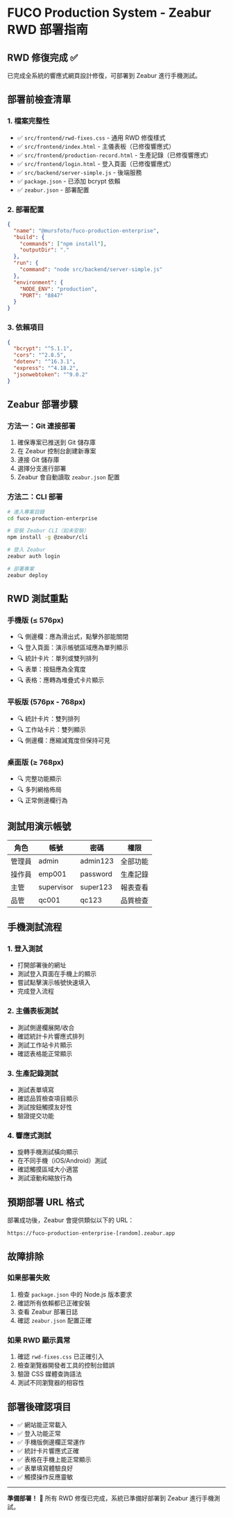 # FUCO Production System - Zeabur RWD 部署指南

## RWD 修復完成 ✅
已完成全系統的響應式網頁設計修復，可部署到 Zeabur 進行手機測試。

## 部署前檢查清單

### 1. 檔案完整性
- ✅ `src/frontend/rwd-fixes.css` - 通用 RWD 修復樣式
- ✅ `src/frontend/index.html` - 主儀表板（已修復響應式）
- ✅ `src/frontend/production-record.html` - 生產記錄（已修復響應式）
- ✅ `src/frontend/login.html` - 登入頁面（已修復響應式）
- ✅ `src/backend/server-simple.js` - 後端服務
- ✅ `package.json` - 已添加 bcrypt 依賴
- ✅ `zeabur.json` - 部署配置

### 2. 部署配置
```json
{
  "name": "@mursfoto/fuco-production-enterprise",
  "build": {
    "commands": ["npm install"],
    "outputDir": "."
  },
  "run": {
    "command": "node src/backend/server-simple.js"
  },
  "environment": {
    "NODE_ENV": "production",
    "PORT": "8847"
  }
}
```

### 3. 依賴項目
```json
{
  "bcrypt": "^5.1.1",
  "cors": "^2.8.5", 
  "dotenv": "^16.3.1",
  "express": "^4.18.2",
  "jsonwebtoken": "^9.0.2"
}
```

## Zeabur 部署步驟

### 方法一：Git 連接部署
1. 確保專案已推送到 Git 儲存庫
2. 在 Zeabur 控制台創建新專案
3. 連接 Git 儲存庫
4. 選擇分支進行部署
5. Zeabur 會自動讀取 `zeabur.json` 配置

### 方法二：CLI 部署
```bash
# 進入專案目錄
cd fuco-production-enterprise

# 安裝 Zeabur CLI（如未安裝）
npm install -g @zeabur/cli

# 登入 Zeabur
zeabur auth login

# 部署專案
zeabur deploy
```

## RWD 測試重點

### 手機版 (≤ 576px)
- 🔍 側邊欄：應為滑出式，點擊外部能關閉
- 🔍 登入頁面：演示帳號區域應為單列顯示
- 🔍 統計卡片：單列或雙列排列
- 🔍 表單：按鈕應為全寬度
- 🔍 表格：應轉為堆疊式卡片顯示

### 平板版 (576px - 768px)
- 🔍 統計卡片：雙列排列
- 🔍 工作站卡片：雙列顯示
- 🔍 側邊欄：應縮減寬度但保持可見

### 桌面版 (≥ 768px)
- 🔍 完整功能顯示
- 🔍 多列網格佈局
- 🔍 正常側邊欄行為

## 測試用演示帳號

| 角色 | 帳號 | 密碼 | 權限 |
|------|------|------|------|
| 管理員 | admin | admin123 | 全部功能 |
| 操作員 | emp001 | password | 生產記錄 |
| 主管 | supervisor | super123 | 報表查看 |
| 品管 | qc001 | qc123 | 品質檢查 |

## 手機測試流程

### 1. 登入測試
- 打開部署後的網址
- 測試登入頁面在手機上的顯示
- 嘗試點擊演示帳號快速填入
- 完成登入流程

### 2. 主儀表板測試
- 測試側邊欄展開/收合
- 確認統計卡片響應式排列
- 測試工作站卡片顯示
- 確認表格能正常顯示

### 3. 生產記錄測試
- 測試表單填寫
- 確認品質檢查項目顯示
- 測試按鈕觸摸友好性
- 驗證提交功能

### 4. 響應式測試
- 旋轉手機測試橫向顯示
- 在不同手機（iOS/Android）測試
- 確認觸摸區域大小適當
- 測試滾動和縮放行為

## 預期部署 URL 格式
部署成功後，Zeabur 會提供類似以下的 URL：
```
https://fuco-production-enterprise-[random].zeabur.app
```

## 故障排除

### 如果部署失敗
1. 檢查 `package.json` 中的 Node.js 版本要求
2. 確認所有依賴都已正確安裝
3. 查看 Zeabur 部署日誌
4. 確認 `zeabur.json` 配置正確

### 如果 RWD 顯示異常
1. 確認 `rwd-fixes.css` 已正確引入
2. 檢查瀏覽器開發者工具的控制台錯誤
3. 驗證 CSS 媒體查詢語法
4. 測試不同瀏覽器的相容性

## 部署後確認項目

- ✅ 網站能正常載入
- ✅ 登入功能正常
- ✅ 手機版側邊欄正常運作
- ✅ 統計卡片響應式正確
- ✅ 表格在手機上能正常顯示
- ✅ 表單填寫體驗良好
- ✅ 觸摸操作反應靈敏

---

**準備部署！** 🚀
所有 RWD 修復已完成，系統已準備好部署到 Zeabur 進行手機測試。
